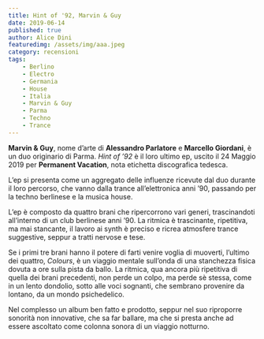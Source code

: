 ```yaml
---
title: Hint of '92, Marvin & Guy
date: 2019-06-14
published: true
author: Alice Dini
featuredimg: /assets/img/aaa.jpeg
category: recensioni
tags:
    - Berlino
    - Electro
    - Germania
    - House
    - Italia
    - Marvin & Guy
    - Parma
    - Techno
    - Trance
---
```

**Marvin & Guy**, nome d’arte di **Alessandro Parlatore** e **Marcello Giordani**, è un duo originario di Parma. *Hint of ’92* è il loro ultimo ep, uscito il 24 Maggio 2019 per **Permanent Vacation**, nota etichetta discografica tedesca.

L’ep si presenta come un aggregato delle influenze ricevute dal duo durante il loro percorso, che vanno dalla trance all’elettronica anni ’90, passando per la techno berlinese e la musica house.

L’ep è composto da quattro brani che ripercorrono vari generi, trascinandoti all’interno di un club berlinese anni ’90. La ritmica è trascinante, ripetitiva, ma mai stancante, il lavoro ai synth è preciso e ricrea atmosfere trance suggestive, seppur a tratti nervose e tese.

Se i primi tre brani hanno il potere di farti venire voglia di muoverti, l’ultimo dei quattro, *Colours*, è un viaggio mentale sull’onda di una stanchezza fisica dovuta a ore sulla pista da ballo. La ritmica, qua ancora più ripetitiva di quella dei brani precedenti, non perde un colpo, ma perde sè stessa, come in un lento dondolio, sotto alle voci sognanti, che sembrano provenire da lontano, da un mondo psichedelico.

Nel complesso un album ben fatto e prodotto, seppur nel suo riproporre sonorità non innovative, che sa far ballare, ma che si presta anche ad essere ascoltato come colonna sonora di un viaggio notturno.
